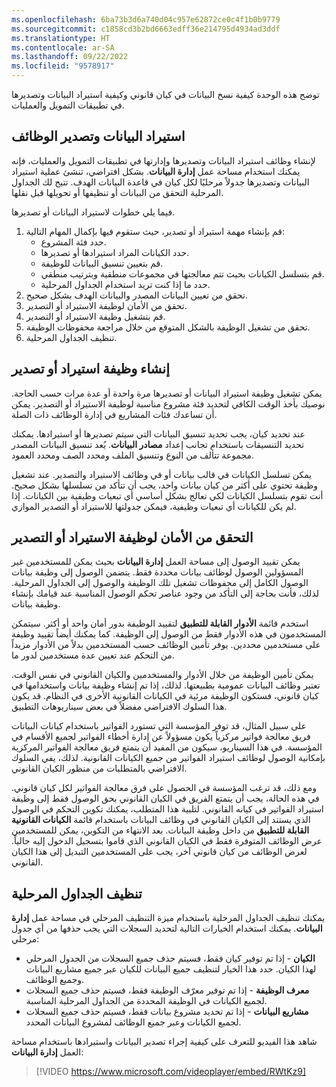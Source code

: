 ```yaml
---
ms.openlocfilehash: 6ba73b3d6a740d04c957e62872ce0c4f1b0b9779
ms.sourcegitcommit: c1858cd3b2bd6663edff36e214795d4934ad3ddf
ms.translationtype: HT
ms.contentlocale: ar-SA
ms.lasthandoff: 09/22/2022
ms.locfileid: "9578917"
---
```

توضح هذه الوحدة كيفية نسخ البيانات في كيان قانوني وكيفية استيراد البيانات وتصديرها في تطبيقات التمويل والعمليات. 

## <a name="data-import-and-export-jobs"></a>استيراد البيانات وتصدير الوظائف 

لإنشاء وظائف استيراد البيانات وتصديرها وإدارتها في تطبيقات التمويل والعمليات، فإنه يمكنك استخدام مساحة عمل **إدارة البيانات**. بشكل افتراضي، تنشئ عملية استيراد البيانات وتصديرها جدولاً مرحليًا لكل كيان في قاعدة البيانات الهدف. تتيح لك الجداول المرحلية التحقق من البيانات أو تنظيفها أو تحويلها قبل نقلها.

فيما يلي خطوات لاستيراد البيانات أو تصديرها.

1.  قم بإنشاء مهمة استيراد أو تصدير، حيث ستقوم فيها بإكمال المهام التالية:
    - حدد فئة المشروع.
    - حدد الكيانات المراد استيرادها أو تصديرها.
    - قم بتعيين تنسيق البيانات للوظيفة.
    - قم بتسلسل الكيانات بحيث تتم معالجتها في مجموعات منطقية وبترتيب منطقي.
    - حدد ما إذا كنت تريد استخدام الجداول المرحلية.
2.  تحقق من تعيين البيانات المصدر والبيانات الهدف بشكل صحيح.
3.  تحقق من الأمان لوظيفة الاستيراد أو التصدير.
4.  قم بتشغيل وظيفة الاستيراد أو التصدير.
5.  تحقق من تشغيل الوظيفة بالشكل المتوقع من خلال مراجعة محفوظات الوظيفة.
6.  تنظيف الجداول المرحلية.

## <a name="create-an-import-or-export-job"></a>إنشاء وظيفة استيراد أو تصدير 

يمكن تشغيل وظيفة استيراد البيانات أو تصديرها مرة واحدة أو عدة مرات حسب الحاجة. نوصيك بأخذ الوقت الكافي لتحديد فئة مشروع مناسبة لوظيفة الاستيراد أو التصدير. يمكن أن تساعدك فئات المشاريع في إدارة الوظائف ذات الصلة.

عند تحديد كيان، يجب تحديد تنسيق البيانات التي سيتم تصديرها أو استيرادها. يمكنك تحديد التنسيقات باستخدام تجانب إعداد **مصادر البيانات**. يُعد تنسيق البيانات المصدر مجموعة تتألف من النوع وتنسيق الملف ومحدد الصف ومحدد العمود.

يمكن تسلسل الكيانات في قالب بيانات أو في وظائف الاستيراد والتصدير. عند تشغيل وظيفة تحتوي على أكثر من كيان بيانات واحد، يجب أن تتأكد من تسلسلها بشكل صحيح. أنت تقوم بتسلسل الكيانات لكي تعالج بشكل أساسي أي تبعيات وظيفية بين الكيانات. إذا لم يكن للكيانات أي تبعيات وظيفية، فيمكن جدولتها للاستيراد أو التصدير الموازي.

## <a name="verify-the-security-for-your-import-or-export-job"></a>التحقق من الأمان لوظيفة الاستيراد أو التصدير 

يمكن تقييد الوصول إلى مساحة العمل **إدارة البيانات** بحيث يمكن للمستخدمين غير المسؤولين الوصول لوظائف بيانات محددة فقط. يتضمن الوصول إلى وظيفة بيانات الوصول الكامل إلى محفوظات تشغيل تلك الوظيفة والوصول إلى الجداول المرحلية. لذلك، فأنت بحاجة إلى التأكد من وجود عناصر تحكم الوصول المناسبة عند قيامك بإنشاء وظيفة بيانات.

استخدم قائمة **الأدوار القابلة للتطبيق** لتقييد الوظيفة بدور أمان واحد أو أكثر. سيتمكن المستخدمون في هذه الأدوار فقط من الوصول إلى الوظيفة. كما يمكنك أيضاً تقييد وظيفة على مستخدمين محددين. يوفر تأمين الوظائف حسب المستخدمين بدلاً من الأدوار مزيداً من التحكم عند تعيين عدة مستخدمين لدور ما.

يمكن تأمين الوظيفة من خلال الأدوار والمستخدمين والكيان القانوني في نفس الوقت. تعتبر وظائف البيانات عمومية بطبيعتها. لذلك، إذا تم إنشاء وظيفة بيانات واستخدامها في كيان قانوني، فستكون الوظيفة مرئية في الكيانات القانونية الأخرى في النظام. قد يكون هذا السلوك الافتراضي مفضلاً في بعض سيناريوهات التطبيق. 

على سبيل المثال، قد توفر المؤسسة التي تستورد الفواتير باستخدام كيانات البيانات فريق معالجة فواتير مركزياً يكون مسؤولاً عن إدارة أخطاء الفواتير لجميع الأقسام في المؤسسة. في هذا السيناريو، سيكون من المفيد أن يتمتع فريق معالجة الفواتير المركزية بإمكانية الوصول لوظائف استيراد الفواتير من جميع الكيانات القانونية. لذلك، يفي السلوك الافتراضي بالمتطلبات من منظور الكيان القانوني.

ومع ذلك، قد ترغب المؤسسة في الحصول على فرق معالجة الفواتير لكل كيان قانوني. في هذه الحالة، يجب أن يتمتع الفريق في الكيان القانوني بحق الوصول فقط إلى وظيفة استيراد الفواتير في كيانه القانوني. لتلبية هذا المتطلب، يمكنك تكوين التحكم في الوصول الذي يستند إلى الكيان القانوني في وظائف البيانات باستخدام قائمة **الكيانات القانونية القابلة للتطبيق** من داخل وظيفة البيانات. بعد الانتهاء من التكوين، يمكن للمستخدمين عرض الوظائف المتوفرة فقط في الكيان القانوني الذي قاموا بتسجيل الدخول إليه حالياً. لعرض الوظائف من كيان قانوني آخر، يجب على المستخدمين التبديل إلى هذا الكيان القانوني. 

## <a name="clean-up-the-staging-tables"></a>تنظيف الجداول المرحلية 

يمكنك تنظيف الجداول المرحلية باستخدام ميزة التنظيف المرحلي في مساحة عمل **إدارة البيانات**. يمكنك استخدام الخيارات التالية لتحديد السجلات التي يجب حذفها من أي جدول مرحلي:

- **الكيان** - إذا تم توفير كيان فقط، فسيتم حذف جميع السجلات من الجدول المرحلي لهذا الكيان. حدد هذا الخيار لتنظيف جميع البيانات للكيان عبر جميع مشاريع البيانات وجميع الوظائف.
- **معرف الوظيفة** - إذا تم توفير معرّف الوظيفة فقط، فسيتم حذف جميع السجلات لجميع الكيانات في الوظيفة المحددة من الجداول المرحلية المناسبة.
- **مشاريع البيانات** - إذا تم تحديد مشروع بيانات فقط، فسيتم حذف جميع السجلات لجميع الكيانات وعبر جميع الوظائف لمشروع البيانات المحدد.

شاهد هذا الفيديو للتعرف على كيفية إجراء تصدير البيانات واستيرادها باستخدام مساحة العمل **إدارة البيانات**:


> [!VIDEO https://www.microsoft.com/videoplayer/embed/RWtKz9]




